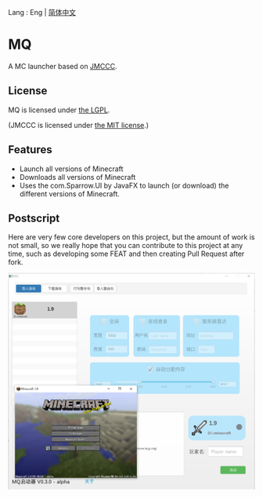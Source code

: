 Lang : Eng | [简体中文](https://github.com/xiaoli8848/MQ/blob/main/README.zh_CN.md)

# MQ
A MC launcher based on [JMCCC](https://github.com/to2mbn/JMCCC).

## License

MQ is licensed under [the LGPL](LICENSE.txt).

(JMCCC is licensed under [the MIT license](https://to2mbn.github.io/jmccc/LICENSE.txt).)

## Features

- Launch all versions of Minecraft
- Downloads all versions of Minecraft
- Uses the com.Sparrow.UI by JavaFX to launch (or download) the different versions of Minecraft.

## Postscript

Here are very few core developers on this project, but the amount of work is not small, so we really hope that you can contribute to this project at any time, such as developing some FEAT and then creating Pull Request after fork.

![Screenshot](docs/Screenshot.png)